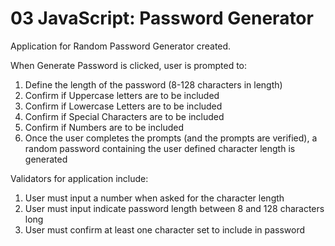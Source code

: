 # 03 JavaScript: Password Generator

Application for Random Password Generator created. 

When Generate Password is clicked, user is prompted to: 
1. Define the length of the password (8-128 characters in length)
2. Confirm if Uppercase letters are to be included
3. Confirm if Lowercase Letters are to be included
4. Confirm if Special Characters are to be included
5. Confirm if Numbers are to be included
6. Once the user completes the prompts (and the prompts are verified), a random password containing the user defined character length is generated

Validators for application include: 
1. User must input a number when asked for the character length
2. User must input indicate password length between 8 and 128 characters long
3. User must confirm at least one character set to include in password